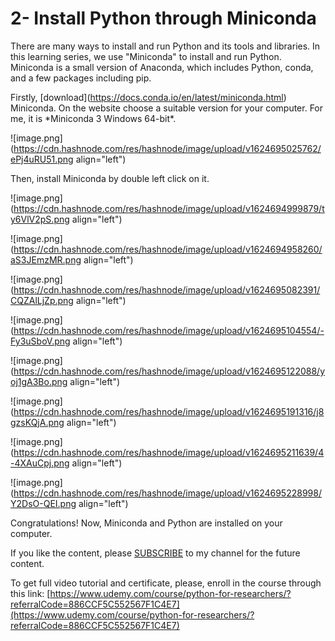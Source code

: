 # 2- Install Python through Miniconda

There are many ways to install and run Python and its tools and libraries. In this learning series, we use "Miniconda" to install and run Python. Miniconda is a small version of Anaconda, which includes Python, conda, and a few packages including pip.

Firstly, \[download\](https://docs.conda.io/en/latest/miniconda.html) Miniconda. On the website choose a suitable version for your computer. For me, it is \*Miniconda 3 Windows 64-bit\*.

![image.png](https://cdn.hashnode.com/res/hashnode/image/upload/v1624695025762/ePj4uRU51.png align="left")

Then, install Miniconda by double left click on it.

![image.png](https://cdn.hashnode.com/res/hashnode/image/upload/v1624694999879/ty6VlV2pS.png align="left")

![image.png](https://cdn.hashnode.com/res/hashnode/image/upload/v1624694958260/aS3JEmzMR.png align="left")

![image.png](https://cdn.hashnode.com/res/hashnode/image/upload/v1624695082391/CQZAlLjZp.png align="left")

![image.png](https://cdn.hashnode.com/res/hashnode/image/upload/v1624695104554/-Fy3uSboV.png align="left")

![image.png](https://cdn.hashnode.com/res/hashnode/image/upload/v1624695122088/yoj1gA3Bo.png align="left")

![image.png](https://cdn.hashnode.com/res/hashnode/image/upload/v1624695191316/j8gzsKQjA.png align="left")

![image.png](https://cdn.hashnode.com/res/hashnode/image/upload/v1624695211639/4-4XAuCpj.png align="left")

![image.png](https://cdn.hashnode.com/res/hashnode/image/upload/v1624695228998/Y2DsO-QEI.png align="left")

Congratulations! Now, Miniconda and Python are installed on your computer.

If you like the content, please [SUBSCRIBE](https://www.youtube.com/channel/UCpbWlHEqBSnJb6i4UemXQpA?sub_confirmation=1) to my channel for the future content.

To get full video tutorial and certificate, please, enroll in the course through this link: [https://www.udemy.com/course/python-for-researchers/?referralCode=886CCF5C552567F1C4E7](https://www.udemy.com/course/python-for-researchers/?referralCode=886CCF5C552567F1C4E7)